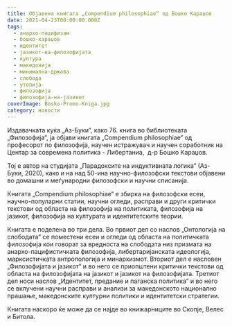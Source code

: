 ```yaml
---
title: Објавена книгатa „Compendium philosophiae“ од Бошко Караџов
date: 2021-04-23T00:00:00.000Z
tags:
  - анархо-пацифизам
  - бошко-караџов
  - идентитет
  - јазикот-на-филозофијата
  - култура
  - македонија
  - минимална-држава
  - слобода
  - утопија
  - филозофија
  - филозофија-на-јазикот
coverImage: Bosko-Promo-Kniga.jpg
category: новости
---
```


Издавачката куќа „Аз-Буки“, како 76. книга во библиотеката „Филозофија“, ја објави книгата „Compendium philosophiae“ од професорот по филозофија, научен истражувач и научен соработник на Центар за современа политика - Либертаниа,  д-р Бошко Караџов.

Тој е автор на студијата „Парадоксите на индуктивната логика“ (Аз-Буки, 2020), како и на над 50-ина научно-филозофски текстови објавени во домашни и меѓународни филозофски и научни списанија.

Книгата „Compendium philosophiae“ е збирка на филозофски есеи, научно-популарни статии, научни огледи, расправи и други критички текстови од областа на филозофија на политиката, филозофија на јазикот, филозофија на културата и идентитетските теории.

Книгата е поделена во три дела. Во првиот дел со наслов „Онтологија на слободата“ се поместени есеи и огледи од областа на политичката филозофија кои говорат за вредноста на слободата низ призмата на анархо-пацифистичката филозофија, либертаријанската идеологија, марксистичката антропологија и минархизмот. Вториот дел е насловен „Филозофијата и јазикот“ и во него се приопштени критички текстови од областа на филозофијата на јазикот и јазикот на филозофијата. Третиот дел носи наслов „Идентитет, предание и паганска политика“ и во него се вклучени научни расправи и анализи за македонското национално прашање, македонските културни политики и идентитетски стратегии.

Книгата наскоро ќе може да се најде во книжарниците во Скопје, Велес и Битола.
